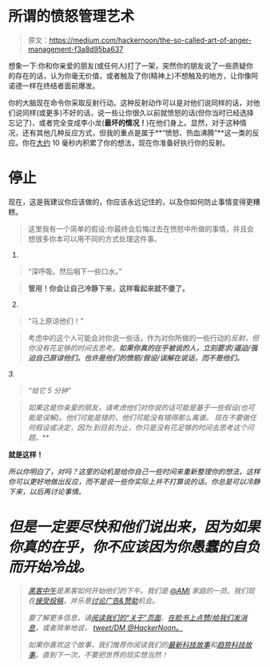 # 所谓的愤怒管理艺术

> 原文：<https://medium.com/hackernoon/the-so-called-art-of-anger-management-f3a8d95ba637>

想象一下:你和你亲爱的朋友(或任何人)打了一架，突然你的朋友说了一些质疑你的存在的话，认为你毫无价值，或者触及了你(精神上)不想触及的地方，让你像阿诺德一样在终结者面前爆发。

你的大脑现在命令你采取反射行动。这种反射动作可以是对他们说同样的话，对他们说同样(或更多)不好的话，说一些让你很久以前就愤怒的话(但你当时已经选择忘记了)，或者完全变成李小龙(**最坏的情况！**)在他们身上。显然，对于这种情况，还有其他几种反应方式，但我的重点是属于**“愤怒、热血沸腾”**这一类的反应。你在[大约](https://hackernoon.com/tagged/approximately) 10 毫秒内积累了你的想法，现在你准备好执行你的反射。

# 停止

现在，这是我建议你应该做的，你应该永远记住的，以及你如何防止事情变得更糟糕。

> 这里我有一个简单的假设:你最终会后悔过去在愤怒中所做的事情，并且会想很多你本可以用不同的方式处理这件事。

1.

> “深呼吸。然后咽下一些口水。”

> **管用！你会让自己冷静下来，这样看起来就不傻了。**

2.

> “马上原谅他们！”

> 考虑中的这个人可能会对你说一些话，作为对你所做的一些行动的*反射，但你没有花足够的时间去思考。**如果你真的在乎被说的人，立刻要求/逼迫/强迫自己原谅他们。也许是他们的愤怒/假设/误解在说话，而不是他们。***

*3.*

> *“给它 5 分钟”*

> *如果这是你亲爱的朋友，请考虑他们对你说的话可能是基于一些假设(也可能是误解)。他们可能是错的，他们可能没有错得那么离谱。 现在不要做任何假设或决定，因为:**到目前为止，你只是没有花足够的时间去思考这个问题*。****

****就是这样！****

*所以你明白了，对吗？这里的动机是给你自己一些时间来重新整理你的想法，这样你可以更好地做出反应，而不是说一些你实际上并不打算说的话。你总是可以冷静下来，以后再讨论事情。*

# *但是一定要尽快和他们说出来，因为如果你真的在乎，你不应该因为你愚蠢的自负而开始冷战。*

> *[黑客中午](http://bit.ly/Hackernoon)是黑客如何开始他们的下午。我们是 [@AMI](http://bit.ly/atAMIatAMI) 家庭的一员。我们现在[接受投稿](http://bit.ly/hackernoonsubmission)，并乐意[讨论广告&赞助](mailto:partners@amipublications.com)机会。*
> 
> *要了解更多信息，请[阅读我们的“关于”页面](https://goo.gl/4ofytp)、[在脸书上点赞/给我们发消息](http://bit.ly/HackernoonFB)，或者简单地说， [tweet/DM @HackerNoon。](https://goo.gl/k7XYbx)*
> 
> *如果你喜欢这个故事，我们推荐你阅读我们的[最新科技故事](http://bit.ly/hackernoonlatestt)和[趋势科技故事](https://hackernoon.com/trending)。直到下一次，不要把世界的现实想当然！*